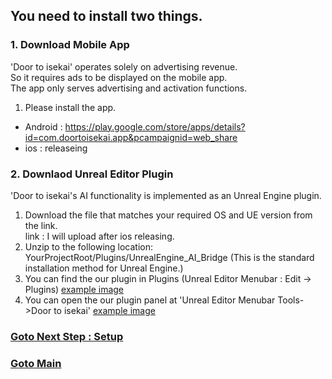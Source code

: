 ## You need to install two things.  

### 1. Download Mobile App  
'Door to isekai' operates solely on advertising revenue.   
So it requires ads to be displayed on the mobile app.  
The app only serves advertising and activation functions.  

1. Please install the app.  
- Android : https://play.google.com/store/apps/details?id=com.doortoisekai.app&pcampaignid=web_share
- ios : releaseing



### 2. Downlaod Unreal Editor Plugin  
'Door to isekai's AI functionality is implemented as an Unreal Engine plugin.  

1. Download the file that matches your required OS and UE version from the link.  
link : I will upload after ios releasing.  
2. Unzip to the following location: YourProjectRoot/Plugins/UnrealEngine_AI_Bridge (This is the standard installation method for Unreal Engine.)
3. You can find the our plugin in Plugins (Unreal Editor Menubar : Edit -> Plugins) [example image](https://github.com/LSG7/UnrealEngine_AI_Bridge/blob/main/docs/images/Plugins_0.png) 
4. You can open the our plugin panel at 'Unreal Editor Menubar Tools->Door to isekai' [example image](https://github.com/LSG7/UnrealEngine_AI_Bridge/blob/main/docs/images/Plugins_1.jpg)

### [Goto Next Step : Setup](https://github.com/LSG7/UnrealEngine_AI_Bridge/blob/main/docs/setup/setup.md)
### [Goto Main](https://github.com/LSG7/UnrealEngine_AI_Bridge/tree/main)

